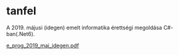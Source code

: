 # tanfel
A 2019. májusi (idegen) emelt informatika érettségi megoldása C#-ban(.Net6).

[e_prog_2019_maj_idegen.pdf](https://github.com/bendihu/tanfel/files/7919050/e_prog_2019_maj.pdf)
